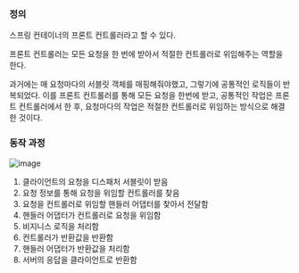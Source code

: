### 정의
스프링 컨테이너의 프론트 컨트롤러라고 할 수 있다.

프론트 컨트롤러는 모든 요청을 한 번에 받아서 적절한 컨트롤러로 위임해주는 역할을 한다.

과거에는 매 요청마다의 서블릿 객체를 매핑해줘야했고, 그렇기에 공통적인 로직들이 반복되었다. 이를 프론트 컨트롤러를 통해 모든 요청을 한번에 받고, 공통적인 작업은 프론트 컨트롤러에서 한 후, 요청마다의 작업은 적절한 컨트롤러로 위임하는 방식으로 해결한 것이다.

### 동작 과정
![image](https://github.com/4k-study/cs/assets/82152173/722e714a-3d86-456f-b105-3e77a7a8b24d)

1. 클라이언트의 요청을 디스패처 서블릿이 받음
2. 요청 정보를 통해 요청을 위임할 컨트롤러를 찾음
3. 요청을 컨트롤러로 위임할 핸들러 어댑터를 찾아서 전달함
4. 핸들러 어댑터가 컨트롤러로 요청을 위임함
5. 비지니스 로직을 처리함
6. 컨트롤러가 반환값을 반환함
7. 핸들러 어댑터가 반환값을 처리함
8. 서버의 응답을 클라이언트로 반환함
